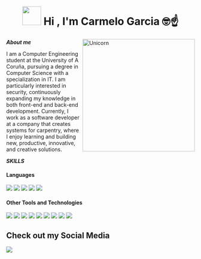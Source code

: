 <h1 align="center"><img src="https://media.giphy.com/media/xSVQgqlSTMXYs/giphy.gif" width="50"> <b>Hi , I'm Carmelo Garcia </b>🤓☝️ </h1>
<!--  -->

<img align="right" width=300px alt="Unicorn" src="https://media.giphy.com/media/TZnb9yP17Mc9i/giphy.gif"> 

***About me***

I am a Computer Engineering student at the University of A Coruña, pursuing a degree in Computer Science with a specialization in IT. I am particularly interested in security, continuously expanding my knowledge in both front-end and back-end development. Currently, I work as a software developer at a company that creates systems for carpentry, where I enjoy learning and building new, productive, innovative, and creative solutions.

***SKILLS***

<h4>Languages</h4>
<span>
  <img src="https://img.shields.io/badge/Java-ED8B00?style=for-the-badge&logo=java&logoColor=white">
  <img src="https://img.shields.io/badge/C-00599C?style=for-the-badge&logo=c&logoColor=white">
  <img src="https://img.shields.io/badge/Python-3670A0?style=for-the-badge&logo=python&logoColor=ffdd54">
  <img src="https://img.shields.io/badge/OCaml-EABF3A?style=for-the-badge&logo=ocaml&logoColor=white">
  <img src="https://img.shields.io/badge/MATLAB-EABF3A?style=for-the-badge&logo=matlab&logoColor=white">
</span>

 


</span>


<h4>Other Tools and Technologies</h4>
<span>
  <img src="https://img.shields.io/badge/Git-F05032?style=for-the-badge&logo=git&logoColor=white">
  <img src="https://img.shields.io/badge/MySQL-00000F?style=for-the-badge&logo=mysql&logoColor=white">
  <img src="https://img.shields.io/badge/IntelliJ IDEA-000000?style=for-the-badge&logo=intellijidea&logoColor=white">
  <img src="https://img.shields.io/badge/PyCharm-000000?style=for-the-badge&logo=pycharm&logoColor=white">
  <img src="https://img.shields.io/badge/CLion-000000?style=for-the-badge&logo=clion&logoColor=white">
  <img src="https://img.shields.io/badge/Octave-5C76E5?style=for-the-badge&logo=octave&logoColor=white">
  <img src="https://img.shields.io/badge/Jupyter-DA5B0C?style=for-the-badge&logo=jupyter&logoColor=white">
  <img src="https://img.shields.io/badge/Logisim-3F5B96?style=for-the-badge&logo=logisim&logoColor=white">
  <img src="https://img.shields.io/badge/PacketTracer-16B3D6?style=for-the-badge&logo=cisco&logoColor=white">

</span>




</span>

## Check out my Social Media

<a href= "https://www.instagram.com/carmelo.27/?hl=es">
    <img src="https://img.shields.io/badge/Instagram-%23E4405F.svg?style=for-the-badge&logo=Instagram&logoColor=white">
</a>



